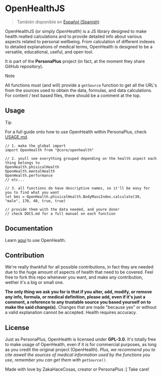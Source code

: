 # OpenHealthJS

> También disponible en [Español (Spanish)](README.es.md)

OpenHealthJS (or simply _OpenHealth_) is a JS library designed to make health realted calculations and to provide detailed info about various aspects related to personal wellbeing. From calculation of different indexes to detailed explanations of medical terms, OpenHealth is designed to be a versatile, educational, useful, and open tool.

It is part of the **PersonaPlus** project (in fact, at the moment they share GitHub repository).

> [!NOTE]
> All functions must (and will) provide a `getSource` function to get all the URL's from the sources used to obtain the data, formulas, and data calculations.
> For content / text based files, there should be a comment at the top.

## Usage

> [!TIP]
> For a full guide onto how to use OpenHealth within PersonaPlus, check [USAGE.md](USAGE.md).

```tsx
// 1. make the global import
import OpenHealth from "@core/openhealth"

// 2. youll see everything grouped depending on the health aspect each thing belongs to
OpenHealth.phisicalHealth
OpenHealth.mentalHealth
OpenHealth.performance
// etc...

// 3. all functions do have descriptive names, so it'll be easy for you to find what you want
let bmi = OpenHealth.phisicalHealth.BodyMassIndex.calculate(30, "male", 170, 40, true, true)

// provide them with the data needed, and youre done!
// check DOCS.md for a full manual on each function
```

## Documentation

Learn [aquí](DOCS.md) to use OpenHealth.

## Contribution

We're really thankfull for all possible contributions, in fact they are needed due to the huge amount of aspects of health that need to be covered. Feel free to fork this repo whenever you want, and make any contribution, wether it's a big or small one.

**The only thing we ask you for is that if you alter, add, modify, or remove any info, formula, or medical definition, please add, even if it's just a comment, a reference to any trustable source you based yourself on to make the said change(s).** Changes that are made "because yes" or without a valid explanation cannot be accepted. Health requires accuracy.

## License

Just as PersonaPlus, OpenHealth is licensed under **GPL-3.0**.
It's totally free to make usage of OpenHealth, even if it is for commercial purposes, as long as you credit the original project (OpenHealth). _Plus, we recommend you to cite aswell the sources of medical information used by the functions you use, remember you can get them with `getSource()`._

Made with love by ZakaHaceCosas, creator or PersonaPlus :]
Take care!
